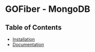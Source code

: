 # GOFiber - MongoDB

## Table of Contents

- [Installation](https://medium.com/@LondonAppBrewery/how-to-download-install-mongodb-on-windows-4ee4b3493514)
- [Documentation](https://dasarpemrogramangolang.novalagung.com/A-mongodb.html)
